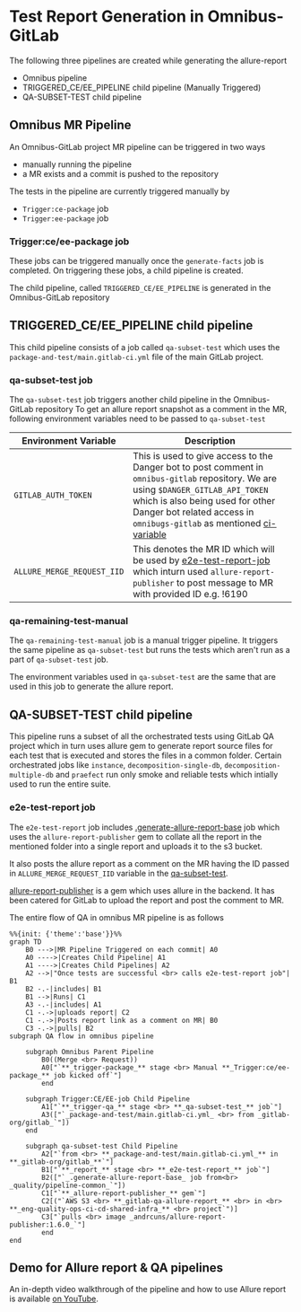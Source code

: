 # Test Report Generation in Omnibus-GitLab

The following three pipelines are created while generating the allure-report

- Omnibus pipeline
- TRIGGERED_CE/EE_PIPELINE child pipeline (Manually Triggered)
- QA-SUBSET-TEST child pipeline

## Omnibus MR Pipeline

An Omnibus-GitLab project MR pipeline can be triggered in two ways

- manually running the pipeline
- a MR exists and a commit is pushed to the repository

The tests in the pipeline are currently triggered manually by

- `Trigger:ce-package` job
- `Trigger:ee-package` job

### Trigger:ce/ee-package job

These jobs can be triggered manually once the `generate-facts` job is completed. On triggering these jobs, a child pipeline is created.

The child pipeline, called `TRIGGERED_CE/EE_PIPELINE` is generated in the Omnibus-GitLab repository

## TRIGGERED_CE/EE_PIPELINE child pipeline

This child pipeline consists of a job called `qa-subset-test` which uses the `package-and-test/main.gitlab-ci.yml` file of the main GitLab project.

### qa-subset-test job

The `qa-subset-test` job triggers another child pipeline in the Omnibus-GitLab repository
To get an allure report snapshot as a comment in the MR, following environment variables need to be passed to `qa-subset-test`

| Environment Variable              | Description |
| ----------------------------------|-------------|
|   `GITLAB_AUTH_TOKEN`             | This is used to give access to the Danger bot to post comment in `omnibus-gitlab` repository. We are using  `$DANGER_GITLAB_API_TOKEN` which is also being used for other Danger bot related access in `omnibugs-gitlab` as mentioned [ci-variable](https://gitlab.com/gitlab-org/omnibus-gitlab/-/blob/master/doc/development/ci-variables.md)        |
|  `ALLURE_MERGE_REQUEST_IID`       | This denotes the MR ID which will be used by [e2e-test-report-job](#e2e-test-report-job) which inturn used `allure-report-publisher` to post message to MR with provided ID e.g. !6190 |

### qa-remaining-test-manual

The `qa-remaining-test-manual` job is a manual trigger pipeline. It triggers the same pipeline as `qa-subset-test` but runs the tests which aren't run as a part of `qa-subset-test` job. 

The environment variables used in `qa-subset-test` are the same that are used in this job to generate the allure report. 

## QA-SUBSET-TEST child pipeline

This pipeline runs a subset of all the orchestrated tests using GitLab QA project which in turn uses allure gem to generate report source files for each test that is executed and stores the files in a common folder. Certain orchestrated jobs like `instance`, `decomposition-single-db`, `decomposition-multiple-db` and `praefect` run only smoke and reliable tests which intially used to run the entire suite. 

### e2e-test-report job

The `e2e-test-report` job includes [.generate-allure-report-base](https://gitlab.com/gitlab-org/quality/pipeline-common/-/blob/master/ci/allure-report.yml) job which uses the `allure-report-publisher` gem to collate all the report in the mentioned folder into a single report and uploads it to the s3 bucket.

It also posts the allure report as a comment on the MR having the ID passed in `ALLURE_MERGE_REQUEST_IID` variable in the [qa-subset-test](#qa-subset-test-job).

[allure-report-publisher](https://github.com/andrcuns/allure-report-publisher) is a gem which uses allure in the backend. It has been catered for GitLab to upload the report and post the comment to MR.

The entire flow of QA in omnibus MR pipeline is as follows

```mermaid
%%{init: {'theme':'base'}}%%
graph TD
    B0 --->|MR Pipeline Triggered on each commit| A0
    A0 ---->|Creates Child Pipeline| A1
    A1 ---->|Creates Child Pipelines| A2
    A2 -->|"Once tests are successful <br> calls e2e-test-report job"| B1
    B2 -.-|includes| B1
    B1 -->|Runs| C1
    A3 -.-|includes| A1
    C1 -.->|uploads report| C2
    C1 -.->|Posts report link as a comment on MR| B0
    C3 -.->|pulls| B2
subgraph QA flow in omnibus pipeline

    subgraph Omnibus Parent Pipeline
        B0((Merge <br> Request))
        A0["`**_trigger-package_** stage <br> Manual **_Trigger:ce/ee-package_** job kicked off`"]
        end

    subgraph Trigger:CE/EE-job Child Pipeline
        A1["`**_trigger-qa_** stage <br> **_qa-subset-test_** job`"]
        A3(["`_package-and-test/main.gitlab-ci.yml_ <br> from _gitlab-org/gitlab_`"])
    end

    subgraph qa-subset-test Child Pipeline
        A2["`from <br> **_package-and-test/main.gitlab-ci.yml_** in **_gitlab-org/gitlab_**`"]
        B1["`**_report_** stage <br> **_e2e-test-report_** job`"]
        B2(["`_.generate-allure-report-base_ job from<br> _quality/pipeline-common_`"])
        C1["`**_allure-report-publisher_** gem`"]
        C2[("`AWS S3 <br> **_gitlab-qa-allure-report_** <br> in <br> **_eng-quality-ops-ci-cd-shared-infra_** <br> project`")]
        C3["`pulls <br> image _andrcuns/allure-report-publisher:1.6.0_`"]
        end
end
```

## Demo for Allure report & QA pipelines

An in-depth video walkthrough of the pipeline and how to use Allure report
is available [on YouTube](https://youtu.be/_0dM6KLdCpw).

